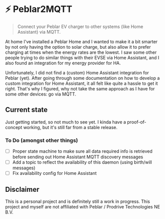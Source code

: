 # ⚡️ Peblar2MQTT

> Connect your Peblar EV charger to other systems (like Home Assistant) via MQTT.

At home I've installed a Peblar Home and I wanted to make it a bit smarter by not only having the option to solar charge, but also allow it to prefer charging at times when the energy rates are the lowest.
I saw some other people trying to do similar things with their EVSE via Home Assistant, and I also found an integration for my energy provider for HA.

Unfortunately, I did not find a (custom) Home Assistant integration for Peblar (yet).
After going through some documentation on how to develop a custom integration for Home Assistant, it all felt like quite a hassle to get it right.
That's why I figured, why not take the same approach as I have for some other devices: go via MQTT.

## Current state

Just getting started, so not much to see yet. I kinda have a proof-of-concept working, but it's still far from a stable release.

### To Do (amongst other things)

- [ ] Proper state machine to make sure all data required info is retrieved before sending out Home Assistant MQTT discovery messages
- [ ] Add a topic to reflect the availability of this daemon (using birth/will messages)
- [ ] Fix availability config for Home Assistant

## Disclaimer

This is a personal project and is definitely still a work in progress. This project and myself are not affiliated with Peblar / Prodrive Technologies NE B.V.
